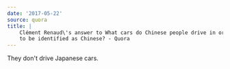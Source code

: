 ```yaml
---
date: '2017-05-22'
source: quora
title: |
    Clément Renaud\'s answer to What cars do Chinese people drive in order
    to be identified as Chinese? - Quora
---
```


They don\'t drive Japanese cars.
